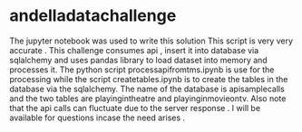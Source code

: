 # andelladatachallenge
The jupyter  notebook was used to write this solution 
This script is very very accurate .
This challenge consumes api , insert it into database via sqlalchemy and uses pandas  library to load dataset into memory and  processes it.
The python script processapifromtms.ipynb is  use for the processing while 
the script createtables.ipynb is  to create the tables in the database via the sqlalchemy.
The  name  of the  database  is apisamplecalls and  the two tables are playingintheatre and playinginmovieontv.
Also note that the  api calls can fluctuate  due to  the server  response .
I will be available for questions incase the  need arises .
